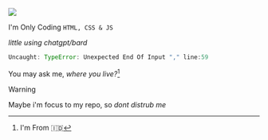 <a href="https://discordapp.com/users/1187257698572574754" target="blank"><img src="https://discord.c99.nl/widget/theme-1/1187257698572574754.png"></img></a>

I'm Only Coding `HTML, CSS & JS`

*little using chatgpt/bard*

```js
Uncaught: TypeError: Unexpected End Of Input "," line:59
```

You may ask me, *where you live?*[^1]

> [!WARNING]
> Maybe i'm focus to my repo, so *dont distrub me*


[^1]:I'm From 🇮🇩

